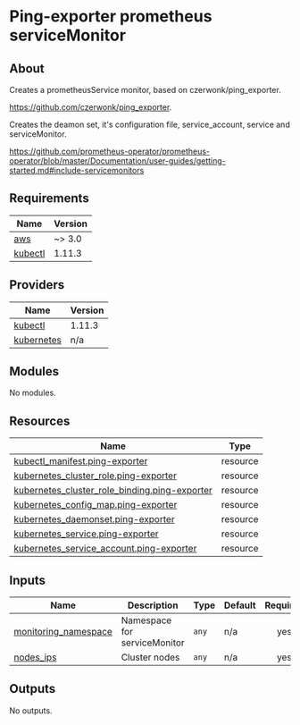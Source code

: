# Ping-exporter prometheus serviceMonitor
## About
Creates a prometheusService monitor, based on czerwonk/ping\_exporter.

https://github.com/czerwonk/ping_exporter.

Creates the deamon set, it's configuration file, service\_account, service and serviceMonitor.

https://github.com/prometheus-operator/prometheus-operator/blob/master/Documentation/user-guides/getting-started.md#include-servicemonitors

## Requirements

| Name | Version |
|------|---------|
| <a name="requirement_aws"></a> [aws](#requirement\_aws) | ~> 3.0 |
| <a name="requirement_kubectl"></a> [kubectl](#requirement\_kubectl) | 1.11.3 |

## Providers

| Name | Version |
|------|---------|
| <a name="provider_kubectl"></a> [kubectl](#provider\_kubectl) | 1.11.3 |
| <a name="provider_kubernetes"></a> [kubernetes](#provider\_kubernetes) | n/a |

## Modules

No modules.

## Resources

| Name | Type |
|------|------|
| [kubectl_manifest.ping-exporter](https://registry.terraform.io/providers/gavinbunney/kubectl/1.11.3/docs/resources/manifest) | resource |
| [kubernetes_cluster_role.ping-exporter](https://registry.terraform.io/providers/hashicorp/kubernetes/latest/docs/resources/cluster_role) | resource |
| [kubernetes_cluster_role_binding.ping-exporter](https://registry.terraform.io/providers/hashicorp/kubernetes/latest/docs/resources/cluster_role_binding) | resource |
| [kubernetes_config_map.ping-exporter](https://registry.terraform.io/providers/hashicorp/kubernetes/latest/docs/resources/config_map) | resource |
| [kubernetes_daemonset.ping-exporter](https://registry.terraform.io/providers/hashicorp/kubernetes/latest/docs/resources/daemonset) | resource |
| [kubernetes_service.ping-exporter](https://registry.terraform.io/providers/hashicorp/kubernetes/latest/docs/resources/service) | resource |
| [kubernetes_service_account.ping-exporter](https://registry.terraform.io/providers/hashicorp/kubernetes/latest/docs/resources/service_account) | resource |

## Inputs

| Name | Description | Type | Default | Required |
|------|-------------|------|---------|:--------:|
| <a name="input_monitoring_namespace"></a> [monitoring\_namespace](#input\_monitoring\_namespace) | Namespace for serviceMonitor | `any` | n/a | yes |
| <a name="input_nodes_ips"></a> [nodes\_ips](#input\_nodes\_ips) | Cluster nodes | `any` | n/a | yes |

## Outputs

No outputs.
